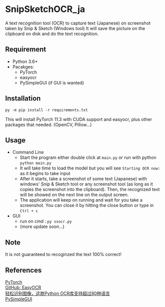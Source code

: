 # SnipSketchOCR_ja
A text recognition tool (OCR) to capture text (Japanese) on screenshot taken by Snip & Sketch (Windows tool)
It will save the picture on the clipboard on disk and do the text recognition.

## Requirement
* Python 3.6+
* Pacakges:
  * PyTorch
  * easyocr
  * PySimpleGUI (if GUI is wanted)


## Installation
```
py -m pip install -r requirements.txt
```  
This will install PyTorch 11.3 with CUDA support and easyocr, plus other packages that needed. (OpenCV, Pillow...)

## Usage
* Command Line 
  * Start the program either double click at `main.py` or run with python `python main.py`
  * It will take time to load the model but you will see `Starting OCR now:` as it begins to take input
  * After it starts, take a screenshot of some text (Japanese) with windows' Snip & Sketch tool or any screenshot tool (as long as it copies the screenshot into the clipboard).
  Then, the recognized text will be showed on the next line on the output screen.
  * The application will keep on running and wait for you take a screenshot. You can close it by hitting the close button or type in  
  `Ctrl + c`
* GUI
  * run on cmd : ```py ssocr.py```
  * (more update soon...)

## Note
It is not guaranteed to recoginzed the text 100% correct!

## References
[PyTorch](https://pytorch.org/)  
[GitHub: EasyOCR](https://github.com/JaidedAI/EasyOCR)  
[轻松识别图像，这款Python OCR库支持超过80种语言](https://zhuanlan.zhihu.com/p/342686109)  
[PySimpleGUI](https://pysimplegui.readthedocs.io/en/latest/)
